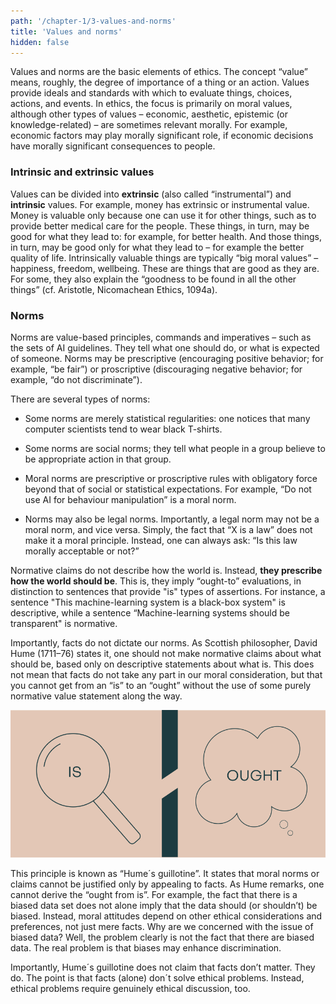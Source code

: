 ```yaml
---
path: '/chapter-1/3-values-and-norms'
title: 'Values and norms'
hidden: false
---
```


<hero-icon heroIcon='chap1'/>

<styled-text>

Values and norms are the basic elements of ethics. The concept “value” means, roughly, the degree of
importance of a thing or an action. Values provide ideals and standards with which to evaluate things, choices,
actions, and events. In ethics, the focus is primarily on moral values, although other types of values
– economic, aesthetic, epistemic (or knowledge-related) – are sometimes relevant morally. For example,
economic factors may play morally significant role, if economic decisions have morally significant
consequences to people.

### Intrinsic and extrinsic values

Values can be divided into **extrinsic** (also called “instrumental”) and **intrinsic** values. For example, money
has extrinsic or instrumental value. Money is valuable only because one can use it for other things, such as
to provide better medical care for the people. These things, in turn, may be good for what they lead to: for
example, for better health. And those things, in turn, may be good only for what they lead to – for example
the better quality of life. Intrinsically valuable things are typically “big moral values” – happiness, freedom,
wellbeing. These are things that are good as they are. For some, they also explain the “goodness to be
found in all the other things” (cf. Aristotle, Nicomachean Ethics, 1094a).

### Norms

Norms are value-based principles, commands and imperatives – such as the sets of AI guidelines. They tell
what one should do, or what is expected of someone. Norms may be prescriptive (encouraging positive
behavior; for example, “be fair”) or proscriptive (discouraging negative behavior; for example, “do not
discriminate”).

There are several types of norms:

* Some norms are merely statistical regularities: one notices that many computer scientists tend to
wear black T-shirts.

* Some norms are social norms; they tell what people in a group believe to be appropriate action in
that group.

* Moral norms are prescriptive or proscriptive rules with obligatory force beyond that of social or
statistical expectations. For example, “Do not use AI for behaviour manipulation” is a moral norm.

* Norms may also be legal norms. Importantly, a legal norm may not be a moral norm, and vice
versa. Simply, the fact that “X is a law” does not make it a moral principle. Instead, one can always
ask: “Is this law morally acceptable or not?”

</styled-text>

<text-box icon="philIcon" name="Hume´s guillotine: Facts, value and norms">

Normative claims do not describe how the world is. Instead, **they prescribe how the world should be**. This
is, they imply “ought-to” evaluations, in distinction to sentences that provide "is" types of assertions. For
instance, a sentence "This machine-learning system is a black-box system" is descriptive, while a sentence
“Machine-learning systems should be transparent" is normative.

Importantly, facts do not dictate our norms. As Scottish philosopher, David Hume (1711–76) states it, one
should not make normative claims about what should be, based only on descriptive statements about what
is. This does not mean that facts do not take any part in our moral consideration, but that you cannot get
from an “is” to an “ought” without the use of some purely normative value statement along the way.

<img src=../../../src/assets/hume-guillotine.svg alt="Hume guillotine">

This principle is known as “Hume´s guillotine”. It states that moral norms or claims cannot be justified only
by appealing to facts. As Hume remarks, one cannot derive the “ought from is”. For example, the fact that
there is a biased data set does not alone imply that the data should (or shouldn’t) be biased. Instead, moral
attitudes depend on other ethical considerations and preferences, not just mere facts. Why are we
concerned with the issue of biased data? Well, the problem clearly is not the fact that there are biased
data. The real problem is that biases may enhance discrimination.

Importantly, Hume´s guillotine does not claim that facts don’t matter. They do. The point is that facts
(alone) don´t solve ethical problems. Instead, ethical problems require genuinely ethical discussion, too.

</text-box>

<quiz id="85149553-407a-4733-a4a0-18d54a4715cd"></quiz>

<quiz id="0e72de1d-165b-4d3e-9e62-1008a83f2e8f"></quiz>

<quiz id="33ef4765-0577-4eed-b8e6-81a96c9a9804"></quiz>
